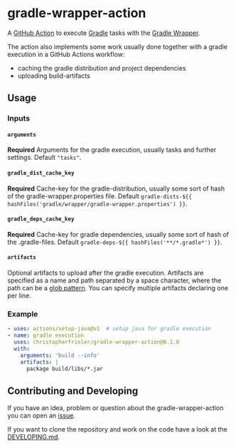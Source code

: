 # gradle-wrapper-action

A [GitHub Action](https://docs.github.com/en/actions) to execute [Gradle](https://gradle.org/) tasks with the [Gradle Wrapper](https://docs.gradle.org/current/userguide/gradle_wrapper.html).

The action also implements some work usually done together with a gradle execution in a GitHub Actions workflow:
- caching the gradle distribution and project dependencies
- uploading build-artifacts

## Usage

### Inputs

#### `arguments`

**Required** Arguments for the gradle execution, usually tasks and further settings. Default `"tasks"`.

#### `gradle_dist_cache_key`

**Required** Cache-key for the gradle-distribution, usually some sort of hash of the gradle-wrapper.properties file. Default `gradle-dists-${{ hashFiles('gradle/wrapper/gradle-wrapper.properties') }}`.

#### `gradle_deps_cache_key`

**Required** Cache-key for gradle dependencies, usually some sort of hash of the .gradle-files. Default `gradle-deps-${{ hashFiles('**/*.gradle*') }}`.

#### `artifacts`

Optional artifacts to upload after the gradle execution.
Artifacts are specified as a name and path separated by a space character, where the path can be a [glob pattern](https://github.com/actions/toolkit/tree/main/packages/glob#patterns).
You can specify multiple artifacts declaring one per line. 

### Example

```yaml
- uses: actions/setup-java@v1  # setup java for gradle execution
- name: gradle execution  
  uses: christopherfrieler/gradle-wrapper-action@0.1.0
  with:
    arguments: 'build --info'
    artifacts: |
      package build/libs/*.jar
```

## Contributing and Developing
If you have an idea, problem or question about the gradle-wrapper-action you can open an [issue](https://github.com/christopherfrieler/gradle-wrapper-action/issues).

If you want to clone the repository and work on the code have a look at the [DEVELOPING.md](https://github.com/christopherfrieler/gradle-wrapper-action/blob/master/DEVELOPING.md).
